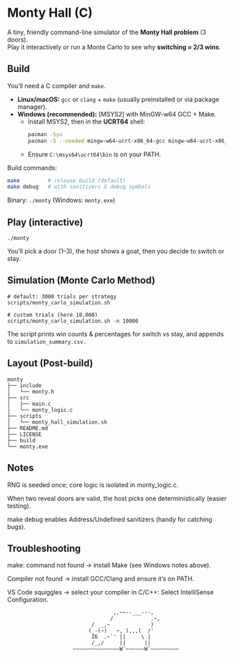 # Monty Hall (C)

A tiny, friendly command-line simulator of the **Monty Hall problem** (3 doors).  
Play it interactively or run a Monte Carlo to see why **switching ≈ 2/3 wins**.

## Build

You’ll need a C compiler and `make`.

- **Linux/macOS:** `gcc` or `clang` + `make` (usually preinstalled or via package manager).
- **Windows (recommended):** [MSYS2] with MinGW-w64 GCC + Make.
  - Install MSYS2, then in the **UCRT64** shell:
    ```bash
    pacman -Syu
    pacman -S --needed mingw-w64-ucrt-x86_64-gcc mingw-w64-ucrt-x86_64-make
    ```
  - Ensure `C:\msys64\ucrt64\bin` is on your PATH.

Build commands:

```bash
make         # release build (default)
make debug   # with sanitizers & debug symbols
```

Binary: `./monty` (Windows: `monty.exe`)

## Play (interactive)

```
./monty
```

You’ll pick a door (1–3), the host shows a goat, then you decide to switch or stay.

## Simulation (Monte Carlo Method)

```
# default: 3000 trials per strategy
scripts/monty_carlo_simulation.sh

# custom trials (here 10,000)
scripts/monty_carlo_simulation.sh -n 10000
```

The script prints win counts & percentages for switch vs stay, and appends to `simulation_summary.csv.`

## Layout (Post-build)
```
monty
├── include
│   └── monty.h
├── src
│   ├── main.c
│   └── monty_logic.c
├── scripts
│   └── monty_hall_simulation.sh
├── README.md
├── LICENSE
├── build
└── monty.exe
```

## Notes

RNG is seeded once; core logic is isolated in monty_logic.c.

When two reveal doors are valid, the host picks one deterministically (easier testing).

make debug enables Address/Undefined sanitizers (handy for catching bugs).

## Troubleshooting

make: command not found → install Make (see Windows notes above).

Compiler not found → install GCC/Clang and ensure it’s on PATH.

VS Code squiggles → select your compiler in C/C++: Select IntelliSense Configuration.


                                      ,,~~--___---,
                                     /            .~,
                               /  _,~             )
                              (_-(~)   ~, ),,,(  /'
                               Z6  .~`' ||     \ |
                               /_,/     ||      ||
                         ~~~~~~~~~~~~~~~W`~~~~~~W`~~~~~~~~~
